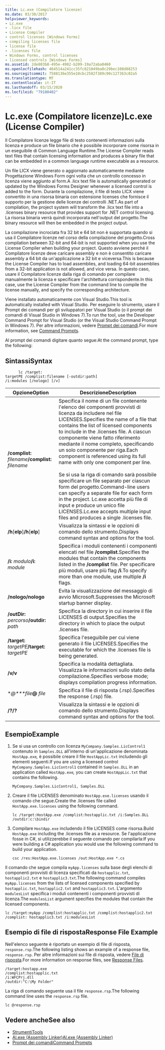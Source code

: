 ```yaml
---
title: Lc.exe (Compilatore licenze)
ms.date: 03/30/2017
helpviewer_keywords:
- Lc.exe
- .licx file
- License Compiler
- control licenses [Windows Forms]
- compiling licenses file
- license file
- .licenses file
- Windows Forms, control licenses
- licensed controls [Windows Forms]
ms.assetid: 2de803b8-495e-4982-b209-19a72aba0460
ms.openlocfilehash: 464514a241cc35fc821049ba0c29bec108d88253
ms.sourcegitcommit: 7588136e355e10cbc2582f389c90c127363c02a5
ms.translationtype: MT
ms.contentlocale: it-IT
ms.lasthandoff: 03/15/2020
ms.locfileid: "79180402"
---
```

# <a name="lcexe-license-compiler"></a><span data-ttu-id="63504-102">Lc.exe (Compilatore licenze)</span><span class="sxs-lookup"><span data-stu-id="63504-102">Lc.exe (License Compiler)</span></span>
<span data-ttu-id="63504-103">Il Compilatore licenze legge file di testo contenenti informazioni sulla licenza e produce un file binario che è possibile incorporare come risorsa in un eseguibile di Common Language Runtime.</span><span class="sxs-lookup"><span data-stu-id="63504-103">The License Compiler reads text files that contain licensing information and produces a binary file that can be embedded in a common language runtime executable as a resource.</span></span>  
  
 <span data-ttu-id="63504-104">Un file LICX viene generato o aggiornato automaticamente mediante Progettazione Windows Form ogni volta che un controllo concesso in licenza viene aggiunto al form.</span><span class="sxs-lookup"><span data-stu-id="63504-104">A .licx text file is automatically generated or updated by the Windows Forms Designer whenever a licensed control is added to the form.</span></span> <span data-ttu-id="63504-105">Durante la compilazione, il file di testo LICX viene convertito in una risorsa binaria con estensione licenses che fornisce il supporto per la gestione delle licenze dei controlli .NET.</span><span class="sxs-lookup"><span data-stu-id="63504-105">As part of compilation, the project system will transform the .licx text file into a .licenses binary resource that provides support for .NET control licensing.</span></span> <span data-ttu-id="63504-106">La risorsa binaria verrà quindi incorporata nell'output del progetto.</span><span class="sxs-lookup"><span data-stu-id="63504-106">The binary resource will then be embedded in the project output.</span></span>  
  
 <span data-ttu-id="63504-107">La compilazione incrociata fra 32 bit e 64 bit non è supportata quando si usa il Compilatore licenze nel corso della compilazione del progetto.</span><span class="sxs-lookup"><span data-stu-id="63504-107">Cross compilation between 32-bit and 64-bit is not supported when you use the License Compiler when building your project.</span></span> <span data-ttu-id="63504-108">Questo avviene perché il Compilatore licenze deve caricare assembly e non è consentito caricare assembly a 64 bit da un'applicazione a 32 bit e viceversa.</span><span class="sxs-lookup"><span data-stu-id="63504-108">This is because the License Compiler has to load assemblies, and loading 64-bit assemblies from a 32-bit application is not allowed, and vice versa.</span></span> <span data-ttu-id="63504-109">In questo caso, usare il Compilatore licenze dalla riga di comando per compilare manualmente la licenza e specificare l'architettura corrispondente.</span><span class="sxs-lookup"><span data-stu-id="63504-109">In this case, use the License Compiler from the command line to compile the license manually, and specify the corresponding architecture.</span></span>  
  
 <span data-ttu-id="63504-110">Viene installato automaticamente con Visual Studio.</span><span class="sxs-lookup"><span data-stu-id="63504-110">This tool is automatically installed with Visual Studio.</span></span> <span data-ttu-id="63504-111">Per eseguire lo strumento, usare il Prompt dei comandi per gli sviluppatori per Visual Studio (o il prompt dei comandi di Visual Studio in Windows 7).</span><span class="sxs-lookup"><span data-stu-id="63504-111">To run the tool, use the Developer Command Prompt for Visual Studio (or the Visual Studio Command Prompt in Windows 7).</span></span> <span data-ttu-id="63504-112">Per altre informazioni, vedere [Prompt dei comandi](developer-command-prompt-for-vs.md).</span><span class="sxs-lookup"><span data-stu-id="63504-112">For more information, see [Command Prompts](developer-command-prompt-for-vs.md).</span></span>  
  
 <span data-ttu-id="63504-113">Al prompt dei comandi digitare quanto segue:</span><span class="sxs-lookup"><span data-stu-id="63504-113">At the command prompt, type the following:</span></span>  
  
## <a name="syntax"></a><span data-ttu-id="63504-114">Sintassi</span><span class="sxs-lookup"><span data-stu-id="63504-114">Syntax</span></span>  
  
```console
      lc /target:  
targetPE /complist:filename [-outdir:path]  
/i:modules [/nologo] [/v]  
```  
  
|<span data-ttu-id="63504-115">Opzione</span><span class="sxs-lookup"><span data-stu-id="63504-115">Option</span></span>|<span data-ttu-id="63504-116">Descrizione</span><span class="sxs-lookup"><span data-stu-id="63504-116">Description</span></span>|  
|------------|-----------------|  
|<span data-ttu-id="63504-117">**/complist:** *filename*</span><span class="sxs-lookup"><span data-stu-id="63504-117">**/complist:** *filename*</span></span>|<span data-ttu-id="63504-118">Specifica il nome di un file contenente l'elenco dei componenti provvisti di licenza da includere nel file LICENSES.</span><span class="sxs-lookup"><span data-stu-id="63504-118">Specifies the name of a file that contains the list of licensed components to include in the .licenses file.</span></span> <span data-ttu-id="63504-119">A ciascun componente viene fatto riferimento mediante il nome completo, specificando un solo componente per riga.</span><span class="sxs-lookup"><span data-stu-id="63504-119">Each component is referenced using its full name with only one component per line.</span></span><br /><br /> <span data-ttu-id="63504-120">Se si usa la riga di comando sarà possibile specificare un file separato per ciascun form del progetto.</span><span class="sxs-lookup"><span data-stu-id="63504-120">Command-line users can specify a separate file for each form in the project.</span></span> <span data-ttu-id="63504-121">Lc.exe accetta più file di input e produce un unico file LICENSES.</span><span class="sxs-lookup"><span data-stu-id="63504-121">Lc.exe accepts multiple input files and produces a single .licenses file.</span></span>|  
|<span data-ttu-id="63504-122">**/h**[**elp**]</span><span class="sxs-lookup"><span data-stu-id="63504-122">**/h**[**elp**]</span></span>|<span data-ttu-id="63504-123">Visualizza la sintassi e le opzioni di comando dello strumento.</span><span class="sxs-lookup"><span data-stu-id="63504-123">Displays command syntax and options for the tool.</span></span>|  
|<span data-ttu-id="63504-124">**/i:** *modulo*</span><span class="sxs-lookup"><span data-stu-id="63504-124">**/i:** *module*</span></span>|<span data-ttu-id="63504-125">Specifica i moduli contenenti i componenti elencati nel file **/complist**.</span><span class="sxs-lookup"><span data-stu-id="63504-125">Specifies the modules that contain the components listed in the **/complist** file.</span></span> <span data-ttu-id="63504-126">Per specificare più moduli, usare più flag **/i**.</span><span class="sxs-lookup"><span data-stu-id="63504-126">To specify more than one module, use multiple **/i** flags.</span></span>|  
|<span data-ttu-id="63504-127">**/nologo**</span><span class="sxs-lookup"><span data-stu-id="63504-127">**/nologo**</span></span>|<span data-ttu-id="63504-128">Evita la visualizzazione del messaggio di avvio Microsoft.</span><span class="sxs-lookup"><span data-stu-id="63504-128">Suppresses the Microsoft startup banner display.</span></span>|  
|<span data-ttu-id="63504-129">**/outDir:** *percorso*</span><span class="sxs-lookup"><span data-stu-id="63504-129">**/outdir:** *path*</span></span>|<span data-ttu-id="63504-130">Specifica la directory in cui inserire il file LICENSES di output.</span><span class="sxs-lookup"><span data-stu-id="63504-130">Specifies the directory in which to place the output .licenses file.</span></span>|  
|<span data-ttu-id="63504-131">**/target:** *targetPE*</span><span class="sxs-lookup"><span data-stu-id="63504-131">**/target:** *targetPE*</span></span>|<span data-ttu-id="63504-132">Specifica l'eseguibile per cui viene generato il file LICENSES.</span><span class="sxs-lookup"><span data-stu-id="63504-132">Specifies the executable for which the .licenses file is being generated.</span></span>|  
|<span data-ttu-id="63504-133">**/v**</span><span class="sxs-lookup"><span data-stu-id="63504-133">**/v**</span></span>|<span data-ttu-id="63504-134">Specifica la modalità dettagliata. Visualizza le informazioni sullo stato della compilazione.</span><span class="sxs-lookup"><span data-stu-id="63504-134">Specifies verbose mode; displays compilation progress information.</span></span>|  
|<span data-ttu-id="63504-135">\**@\*\*\*file*</span><span class="sxs-lookup"><span data-stu-id="63504-135">**@** *file*</span></span>|<span data-ttu-id="63504-136">Specifica il file di risposta (.rsp).</span><span class="sxs-lookup"><span data-stu-id="63504-136">Specifies the response (.rsp) file.</span></span>|  
|<span data-ttu-id="63504-137">**/?**</span><span class="sxs-lookup"><span data-stu-id="63504-137">**/?**</span></span>|<span data-ttu-id="63504-138">Visualizza la sintassi e le opzioni di comando dello strumento.</span><span class="sxs-lookup"><span data-stu-id="63504-138">Displays command syntax and options for the tool.</span></span>|  
  
## <a name="example"></a><span data-ttu-id="63504-139">Esempio</span><span class="sxs-lookup"><span data-stu-id="63504-139">Example</span></span>  
  
1. <span data-ttu-id="63504-140">Se si usa un controllo con licenza `MyCompany.Samples.LicControl1` contenuto in `Samples.DLL` all'interno di un'applicazione denominata `HostApp.exe`*,* è possibile creare il file `HostAppLic.txt` includendo gli elementi seguenti.</span><span class="sxs-lookup"><span data-stu-id="63504-140">If you are using a licensed control `MyCompany.Samples.LicControl1` contained in `Samples.DLL` in an application called `HostApp.exe`*,* you can create `HostAppLic.txt` that contains the following.</span></span>  
  
    ```text
    MyCompany.Samples.LicControl1, Samples.DLL  
    ```  
  
2. <span data-ttu-id="63504-141">Creare il file LICENSES denominato `HostApp.exe.licenses` usando il comando che segue.</span><span class="sxs-lookup"><span data-stu-id="63504-141">Create the .licenses file called `HostApp.exe.licenses` using the following command.</span></span>  
  
    ```console  
    lc /target:HostApp.exe /complist:hostapplic.txt /i:Samples.DLL /outdir:c:\bindir  
    ```  
  
3. <span data-ttu-id="63504-142">Compilare `HostApp.exe` includendo il file LICENSES come risorsa.</span><span class="sxs-lookup"><span data-stu-id="63504-142">Build `HostApp.exe` including the .licenses file as a resource.</span></span> <span data-ttu-id="63504-143">Se l'applicazione fosse in C#, si utilizzerebbe il seguente comando per compilarla:</span><span class="sxs-lookup"><span data-stu-id="63504-143">If you were building a C# application you would use the following command to build your application.</span></span>  
  
    ```console
    csc /res:HostApp.exe.licenses /out:HostApp.exe *.cs  
    ```  
  
 <span data-ttu-id="63504-144">Il comando che segue compila `myApp.licenses` sulla base degli elenchi di componenti provvisti di licenza specificati da `hostapplic.txt`, `hostapplic2.txt` e `hostapplic3.txt`.</span><span class="sxs-lookup"><span data-stu-id="63504-144">The following command compiles `myApp.licenses` from the lists of licensed components specified by `hostapplic.txt`, `hostapplic2.txt` and `hostapplic3.txt`.</span></span> <span data-ttu-id="63504-145">L'argomento `modulesList` specifica i moduli contenenti i componenti provvisti di licenza.</span><span class="sxs-lookup"><span data-stu-id="63504-145">The `modulesList` argument specifies the modules that contain the licensed components.</span></span>  
  
```console  
lc /target:myApp /complist:hostapplic.txt /complist:hostapplic2.txt /complist: hostapplic3.txt /i:modulesList  
```  
  
## <a name="response-file-example"></a><span data-ttu-id="63504-146">Esempio di file di risposta</span><span class="sxs-lookup"><span data-stu-id="63504-146">Response File Example</span></span>  
 <span data-ttu-id="63504-147">Nell'elenco seguente è riportato un esempio di file di risposta, `response.rsp`.</span><span class="sxs-lookup"><span data-stu-id="63504-147">The following listing shows an example of a response file, `response.rsp`.</span></span> <span data-ttu-id="63504-148">Per altre informazioni sui file di risposta, vedere [File di risposta](/visualstudio/msbuild/msbuild-response-files).</span><span class="sxs-lookup"><span data-stu-id="63504-148">For more information on response files, see [Response Files](/visualstudio/msbuild/msbuild-response-files).</span></span>  
  
```text  
/target:hostapp.exe  
/complist:hostapplic.txt
/i:WFCPrj.dll
/outdir:"C:\My Folder"  
```  
  
 <span data-ttu-id="63504-149">La riga di comando seguente usa il file `response.rsp`.</span><span class="sxs-lookup"><span data-stu-id="63504-149">The following command line uses the `response.rsp` file.</span></span>  
  
```console  
lc @response.rsp  
```  
  
## <a name="see-also"></a><span data-ttu-id="63504-150">Vedere anche</span><span class="sxs-lookup"><span data-stu-id="63504-150">See also</span></span>

- [<span data-ttu-id="63504-151">Strumenti</span><span class="sxs-lookup"><span data-stu-id="63504-151">Tools</span></span>](index.md)
- [<span data-ttu-id="63504-152">Al.exe (Assembly Linker)</span><span class="sxs-lookup"><span data-stu-id="63504-152">Al.exe (Assembly Linker)</span></span>](al-exe-assembly-linker.md)
- [<span data-ttu-id="63504-153">Prompt dei comandi</span><span class="sxs-lookup"><span data-stu-id="63504-153">Command Prompts</span></span>](developer-command-prompt-for-vs.md)
